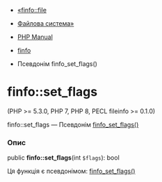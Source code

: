 - [«finfo::file](finfo.file.md)
- [Файлова система»](book.filesystem.md)

- [PHP Manual](index.md)
- [finfo](class.finfo.md)
- Псевдонім finfo_set_flags()

# finfo::set_flags

(PHP \>= 5.3.0, PHP 7, PHP 8, PECL fileinfo \>= 0.1.0)

finfo::set_flags — Псевдонім
[finfo_set_flags()](function.finfo-set-flags.md)

### Опис

public **finfo::set_flags**(int `$flags`): bool

Ця функція є псевдонімом:
[finfo_set_flags()](function.finfo-set-flags.md)

